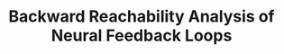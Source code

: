 ---
title: "Backward Reachability Analysis of Neural Feedback Loops"
authors: "Nicholas Rober, Michael Everett, Jonathan P. How"
venue: "IEEE Conference on Decision and Control (CDC)"
year: "2022"
status: "published"
arxiv: "https://arxiv.org/abs/2204.08319"
official_link: ""
doi: ""
volume: "N/A"
number: "N/A"
pages: ""
publisher: ""
month: "12"
address: "Cancun, Mexico"
type: "conference"
school: "N/A"
awards: "Runner-Up: Best Paper Award (WFVML 2022)"
notes: "Also presented in 1st Workshop on Formal Verification of Machine Learning, ICML 2022."
include_on_website: true
image:
links_to_code: "https://github.com/mit-acl/nn_robustness_analysis"
links_to_video: ""
collection: publications
permalink: /publication/2022-12-Rober22_CDC.html
---